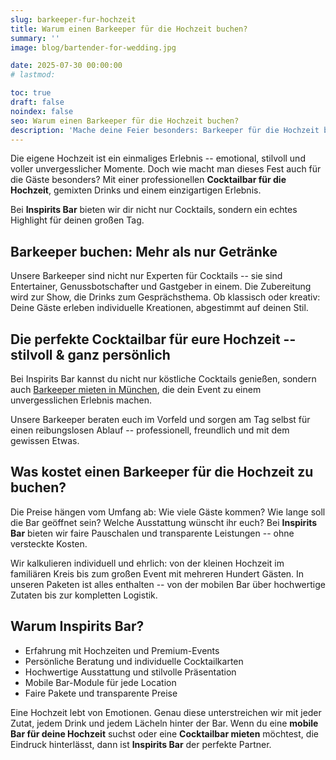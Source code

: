 ```yaml
---
slug: barkeeper-fur-hochzeit
title: Warum einen Barkeeper für die Hochzeit buchen?
summary: ''
image: blog/bartender-for-wedding.jpg

date: 2025-07-30 00:00:00
# lastmod: 

toc: true
draft: false
noindex: false
seo: Warum einen Barkeeper für die Hochzeit buchen?
description: 'Mache deine Feier besonders: Barkeeper für die Hochzeit buchen und mit unserer mobilen Bar unvergessliche Genussmomente schaffen.'
---
```

Die eigene Hochzeit ist ein einmaliges Erlebnis -- emotional, stilvoll und voller unvergesslicher Momente. Doch wie macht man dieses Fest auch für die Gäste besonders? Mit einer professionellen **Cocktailbar für die Hochzeit**, gemixten Drinks und einem einzigartigen Erlebnis.

Bei **Inspirits Bar** bieten wir dir nicht nur Cocktails, sondern ein echtes Highlight für deinen großen Tag.

## Barkeeper buchen: Mehr als nur Getränke

Unsere Barkeeper sind nicht nur Experten für Cocktails -- sie sind Entertainer, Genussbotschafter und Gastgeber in einem. Die Zubereitung wird zur Show, die Drinks zum Gesprächsthema. Ob klassisch oder kreativ: Deine Gäste erleben individuelle Kreationen, abgestimmt auf deinen Stil.

## Die perfekte Cocktailbar für eure Hochzeit -- stilvoll & ganz persönlich

Bei Inspirits Bar kannst du nicht nur köstliche Cocktails genießen, sondern auch [Barkeeper mieten in München](/service/barkeeper-mieten-muenchen/), die dein Event zu einem unvergesslichen Erlebnis machen.

Unsere Barkeeper beraten euch im Vorfeld und sorgen am Tag selbst für einen reibungslosen Ablauf -- professionell, freundlich und mit dem gewissen Etwas.

## Was kostet einen Barkeeper für die Hochzeit zu buchen?

Die Preise hängen vom Umfang ab: Wie viele Gäste kommen? Wie lange soll die Bar geöffnet sein? Welche Ausstattung wünscht ihr euch? Bei **Inspirits Bar** bieten wir faire Pauschalen und transparente Leistungen -- ohne versteckte Kosten.

Wir kalkulieren individuell und ehrlich: von der kleinen Hochzeit im familiären Kreis bis zum großen Event mit mehreren Hundert Gästen. In unseren Paketen ist alles enthalten -- von der mobilen Bar über hochwertige Zutaten bis zur kompletten Logistik.

## Warum Inspirits Bar?

- Erfahrung mit Hochzeiten und Premium-Events
- Persönliche Beratung und individuelle Cocktailkarten
- Hochwertige Ausstattung und stilvolle Präsentation
- Mobile Bar-Module für jede Location
- Faire Pakete und transparente Preise

Eine Hochzeit lebt von Emotionen. Genau diese unterstreichen wir mit jeder Zutat, jedem Drink und jedem Lächeln hinter der Bar. Wenn du eine **mobile Bar für deine Hochzeit** suchst oder eine **Cocktailbar mieten** möchtest, die Eindruck hinterlässt, dann ist **Inspirits Bar** der perfekte Partner.
